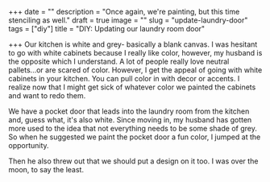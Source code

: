 +++
date = ""
description = "Once again, we're painting, but this time stenciling as well."
draft = true
image = ""
slug = "update-laundry-door"
tags = ["diy"]
title = "DIY: Updating our laundry room door"

+++
Our kitchen is white and grey- basically a blank canvas. I was hesitant to go with white cabinets because I really like color, however, my husband is the opposite which I understand. A lot of people really love neutral pallets...or are scared of color. However, I get the appeal of going with white cabinets in your kitchen. You can pull color in with decor or accents. I realize now that I might get sick of whatever color we painted the cabinets and want to redo them.

We have a pocket door that leads into the laundry room from the kitchen and, guess what, it's also white. Since moving in, my husband has gotten more used to the idea that not everything needs to be some shade of grey. So when he suggested we paint the pocket door a fun color, I jumped at the opportunity.

Then he also threw out that we should put a design on it too. I was over the moon, to say the least.
